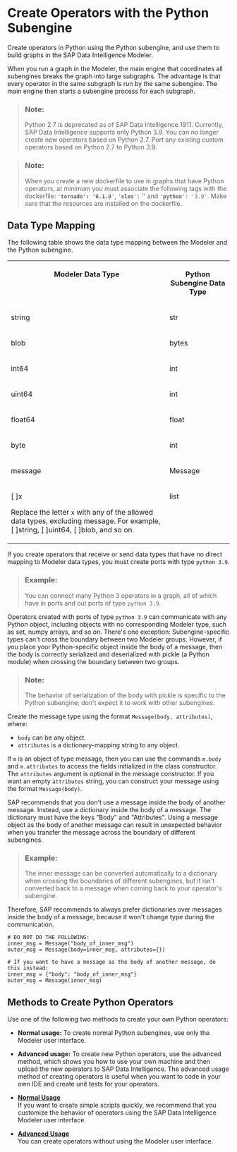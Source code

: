 <!-- loio7e8f7d22e6d44ca0a78d3e86192d8c8e -->

# Create Operators with the Python Subengine

Create operators in Python using the Python subengine, and use them to build graphs in the SAP Data Intelligence Modeler.



When you run a graph in the Modeler, the main engine that coordinates all subengines breaks the graph into large subgraphs. The advantage is that every operator in the same subgraph is run by the same subengine. The main engine then starts a subengine process for each subgraph.

> ### Note:  
> Python 2.7 is deprecated as of SAP Data Intelligence 1911. Currently, SAP Data Intelligence supports only Python 3.9. You can no longer create new operators based on Python 2.7. Port any existing custom operators based on Python 2.7 to Python 3.9.

> ### Note:  
> When you create a new dockerfile to use in graphs that have Python operators, at minimum you must associate the following tags with the dockerfile: <code>'<b>tornado': '6.1.0</b>'</code>, <code>'<b>sles</b>':</code> '' and <code>'<b>python</b>': '3.9'</code>. Make sure that the resources are installed on the dockerfile.



<a name="loio7e8f7d22e6d44ca0a78d3e86192d8c8e__section_qw4_jd4_cvb"/>

## Data Type Mapping

The following table shows the data type mapping between the Modeler and the Python subengine.


<table>
<tr>
<th valign="top">

Modeler Data Type

</th>
<th valign="top">

Python Subengine Data Type

</th>
</tr>
<tr>
<td valign="top">

string

</td>
<td valign="top">

str

</td>
</tr>
<tr>
<td valign="top">

blob

</td>
<td valign="top">

bytes

</td>
</tr>
<tr>
<td valign="top">

int64

</td>
<td valign="top">

int

</td>
</tr>
<tr>
<td valign="top">

uint64

</td>
<td valign="top">

int

</td>
</tr>
<tr>
<td valign="top">

float64

</td>
<td valign="top">

float

</td>
</tr>
<tr>
<td valign="top">

byte

</td>
<td valign="top">

int

</td>
</tr>
<tr>
<td valign="top">

message

</td>
<td valign="top">

Message

</td>
</tr>
<tr>
<td valign="top">

\[ \]x

Replace the letter `x` with any of the allowed data types, excluding message. For example, \[ \]string, \[ \]uint64, \[ \]blob, and so on.

</td>
<td valign="top">

list

</td>
</tr>
</table>

If you create operators that receive or send data types that have no direct mapping to Modeler data types, you must create ports with type `python 3.9`.

> ### Example:  
> You can connect many Python 3 operators in a graph, all of which have in ports and out ports of type `python 3.9`.

Operators created with ports of type `python 3.9` can communicate with any Python object, including objects with no corresponding Modeler type, such as set, numpy arrays, and so on. There's one exception: Subengine-specific types can't cross the boundary between two Modeler groups. However, if you place your Python-specific object inside the body of a message, then the body is correctly serialized and deserialized with pickle \(a Python module\) when crossing the boundary between two groups.

> ### Note:  
> The behavior of serialization of the body with pickle is specific to the Python subengine; don't expect it to work with other subengines.

Create the message type using the format `Message(body, attributes)`, where:

-   `body` can be any object.
-   `attributes` is a dictionary-mapping string to any object.

If `m` is an object of type message, then you can use the commands `m.body` and `m.attributes` to access the fields initialized in the class constructor. The `attributes` argument is optional in the message constructor. If you want an empty `attributes` string, you can construct your message using the format `Message(body)`.

SAP recommends that you don't use a message inside the body of another message. Instead, use a dictionary inside the body of a message. The dictionary must have the keys "Body" and "Attributes". Using a message object as the body of another message can result in unexpected behavior when you transfer the message across the boundary of different subengines.

> ### Example:  
> The inner message can be converted automatically to a dictionary when crossing the boundaries of different subengines, but it isn't converted back to a message when coming back to your operator's subengine.

Therefore, SAP recommends to always prefer dictionaries over messages inside the body of a message, because it won't change type during the communication.

```
# DO NOT DO THE FOLLOWING:
inner_msg = Message("body_of_inner_msg")
outer_msg = Message(body=inner_msg, attributes={})
```

```
# If you want to have a message as the body of another message, do this instead:
inner_msg = {"body": "body_of_inner_msg"}
outer_msg = Message(inner_msg)
```



<a name="loio7e8f7d22e6d44ca0a78d3e86192d8c8e__section_tbf_sf4_cvb"/>

## Methods to Create Python Operators

Use one of the following two methods to create your own Python operators:

-   **Normal usage:** To create normal Python subengines, use only the Modeler user interface.
-   **Advanced usage:** To create new Python operators, use the advanced method, which shows you how to use your own machine and then upload the new operators to SAP Data Intelligence. The advanced usage method of creating operators is useful when you want to code in your own IDE and create unit tests for your operators.

-   **[Normal Usage](normal-usage-0daa121.md "If you want to create simple scripts quickly, we recommend that you customize the
		behavior of operators using the SAP Data Intelligence
		Modeler user interface.")**  
If you want to create simple scripts quickly, we recommend that you customize the behavior of operators using the SAP Data Intelligence Modeler user interface.
-   **[Advanced Usage](advanced-usage-1ef5a1e.md "You can create operators without using the Modeler user interface. ")**  
You can create operators without using the Modeler user interface.

